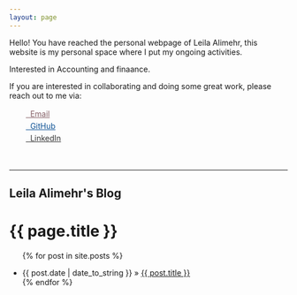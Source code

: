 ```yaml
---
layout: page
---
```


Hello! You  have reached the personal webpage of Leila Alimehr, this website is my personal space where
I put my ongoing activities.

Interested in Accounting and finaance. 

If you are interested in collaborating and doing some great work, please reach out to me via:

<div class="contact-buttons" style="line-height:160%;margin-left:30px;margin-top:10px">
<p>
<link rel="stylesheet" href="//maxcdn.bootstrapcdn.com/font-awesome/4.3.0/css/font-awesome.min.css">
<link rel="stylesheet" href="//leilaalimehr.github.io/css/academicons.css">
  <a href="mailto:leila.alimehr@gmail.com" target="_blank" style="color:#855f65;"><i class="fa fa-envelope" style="font-size:1em"></i> &nbsp; Email<br></a>
<a href="https://github.com/leilaalimehr" target="_blank" style="color:#0e5295;"><i class="fa fa-github" aria-hidden="true"></i> &nbsp; GitHub<br></a>
<a href="https://www.linkedin.com/in/leila-alimehr-23833a27/" target="_blank" style="color:#363636;"><i class="fa fa-linkedin" style="font-size:1em"></i> &nbsp; LinkedIn<br></a>
</p>
</div>

<br>


---
Leila Alimehr's Blog
---
<h1>{{ page.title }}</h1>
<ul class="posts">

  {% for post in site.posts %}
    <li><span>{{ post.date | date_to_string }}</span> &raquo; <a href="{{ post.url }}" title="{{ post.title }}">{{ post.title }}</a></li>
  {% endfor %}
    
</ul>